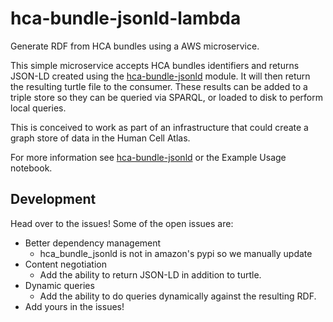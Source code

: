# hca-bundle-jsonld-lambda
Generate RDF from HCA bundles using a AWS microservice.

This simple microservice accepts HCA bundles identifiers and
returns JSON-LD created using the [hca-bundle-jsonld](https://github.com/simonjupp/hca-bundle-jsonld)
module. It will then return the resulting turtle file to the consumer. These
results can be added to a triple store so they can be queried via SPARQL,
or loaded to disk to perform local queries.

This is conceived to work as part of an infrastructure that could
create a graph store of data in the Human Cell Atlas.

For more information see [hca-bundle-jsonld](https://github.com/simonjupp/hca-bundle-jsonld)
or the Example Usage notebook.

## Development

Head over to the issues! Some of the open issues are:

* Better dependency management
  * hca_bundle_jsonld is not in amazon's pypi so we manually update
* Content negotiation
  * Add the ability to return JSON-LD in addition to turtle.
* Dynamic queries
  * Add the ability to do queries dynamically against the resulting RDF.
* Add yours in the issues!